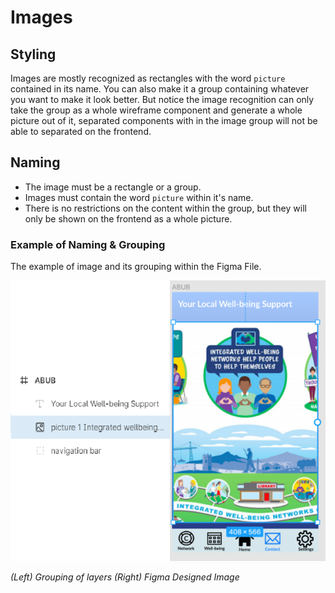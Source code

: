 # Images

## Styling
Images are mostly recognized as rectangles with the word `picture` contained in its name. You can also make it a group containing whatever you want to make it look better. But notice the image recognition can only take the group as a whole wireframe component and generate a whole picture out of it, separated components with in the image group will not be able to separated on the frontend. 

## Naming
* The image must be a rectangle or a group.
* Images must contain the word `picture` within it's name.
* There is no restrictions on the content within the group, but they will only be shown on the frontend as a whole picture. 

### Example of Naming & Grouping
The example of image and its grouping within the Figma File.

![image showing image_example and grouping in figma](https://github.com/ImagineThisNHS/ImagineThisNHS.github.io/blob/master/guidelines/assets/image/image.png?raw=true)

_(Left) Grouping of layers  (Right) Figma Designed Image_

